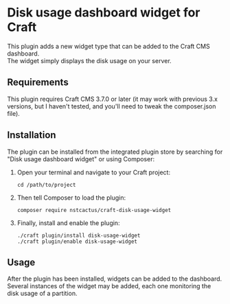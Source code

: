 # Disk usage dashboard widget for Craft

This plugin adds a new widget type that can be added to the Craft CMS dashboard.
<br>
The widget simply displays the disk usage on your server.


## Requirements

This plugin requires Craft CMS 3.7.0 or later (it may work with previous 3.x
versions, but I haven't tested, and you'll need to tweak the composer.json file).


## Installation

The plugin can be installed from the integrated plugin store by searching for
"Disk usage dashboard widget" or using Composer:

1. Open your terminal and navigate to your Craft project:

       cd /path/to/project

2. Then tell Composer to load the plugin:

       composer require nstcactus/craft-disk-usage-widget

3. Finally, install and enable the plugin:

       ./craft plugin/install disk-usage-widget
       ./craft plugin/enable disk-usage-widget


## Usage

After the plugin has been installed, widgets can be added to the dashboard.
<br>
Several instances of the widget may be added, each one monitoring the disk usage
of a partition.
